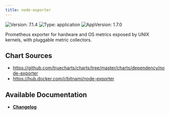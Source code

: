 ```yaml
---
title: node-exporter
---
```


![Version: 7.1.4](https://img.shields.io/badge/Version-7.1.4-informational?style=flat-square) ![Type: application](https://img.shields.io/badge/Type-application-informational?style=flat-square) ![AppVersion: 1.7.0](https://img.shields.io/badge/AppVersion-1.7.0-informational?style=flat-square)

Prometheus exporter for hardware and OS metrics exposed by UNIX kernels, with pluggable metric collectors.

## Chart Sources

- https://github.com/truecharts/charts/tree/master/charts/dependency/node-exporter
- https://hub.docker.com/r/bitnami/node-exporter

## Available Documentation

- [**Changelog**](./CHANGELOG.md)
